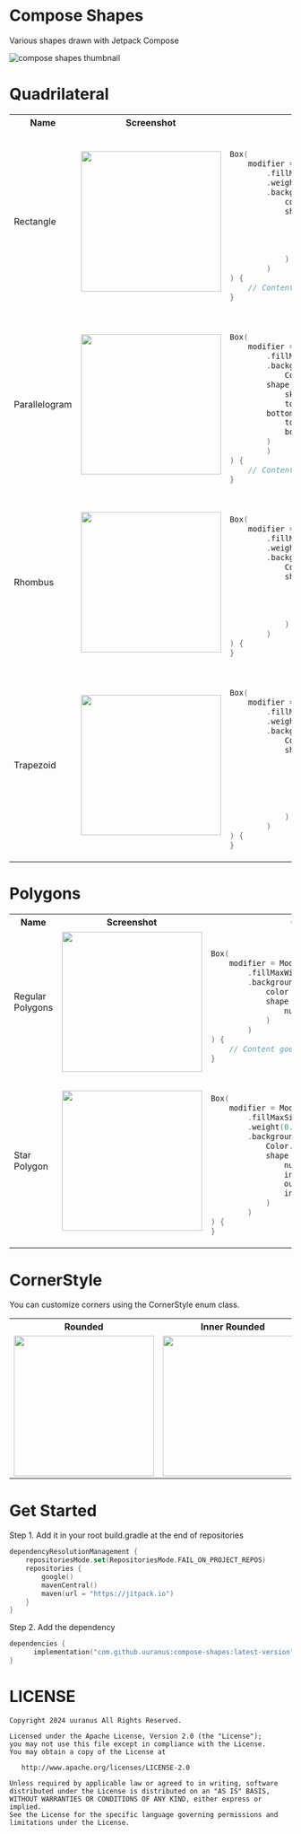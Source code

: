 # Compose Shapes
Various shapes drawn with Jetpack Compose

![compose shapes thumbnail](https://github.com/uuranus/compose-shapes/assets/72340294/56357d3c-ad0a-4f15-94b0-f6ca07cc0082)
# Quadrilateral

<table>

  <th>Name</th>
  <th>Screenshot</th>
  <th>Code</th>
  
  <tr>
    <td>Rectangle</td>
    <td><img src = "https://github.com/user-attachments/assets/15a432e6-47a6-4c78-8cad-4e542e91c945" width = "250"></td>
<td>

```kotlin

Box(
    modifier = Modifier
        .fillMaxSize()
        .weight(0.3f)
        .background(
            color = Color.Gray,
            shape = RectangleShape(
                topStart = 12.dp,
                topEnd = 12.dp,
                bottomStart = 12.dp,
                bottomEnd = 12.dp
            )
        )
) {
    // Content goes here
}

```
</td>
  </tr>

  <tr>
    <td>Parallelogram</td>
    <td><img src = "https://github.com/user-attachments/assets/5c445573-09b1-4050-bfdf-15917061944c" width = "250"></td>
<td>

```kotlin

Box(
    modifier = Modifier
        .fillMaxWidth()
        .background(
            Color.Gray,
	    shape = ParallelogramShape(
	        skewed = 0.3f,
    		topStart = 24.dp,
   	 	bottomEnd = 24.dp,
    		topEnd = 12.dp,
    		bottomStart = 12.dp
	    )
        )
) {
    // Content goes here
}

```
</td>
  </tr>

<tr>
    <td>Rhombus</td>
    <td><img src = "https://github.com/user-attachments/assets/23fe6611-de19-4318-9030-fb1ced2abc0f" width = "250"></td>
<td>

```kotlin

Box(
    modifier = Modifier
        .fillMaxSize()
        .weight(0.5f)
        .background(
            Color.Gray,
            shape = RhombusShape(
                top = 24.dp,
                start = 12.dp,
                end = 12.dp,
                bottom = 24.dp
            )
        )
) {
}

```

</td>
  </tr>

  <tr>
    <td>Trapezoid</td>
    <td><img src = "https://github.com/user-attachments/assets/9f7b62ef-fe0c-4cae-a715-53417e1bf697" width = "250"></td>
<td>

```kotlin

Box(
    modifier = Modifier
        .fillMaxSize()
        .weight(0.5f)
        .background(
            Color.Gray,
            shape = TrapezoidShape(
                startSkewed = 0.2f,
                endSkewed = 0.4f,
                topStart = 12.dp,
                topEnd = 12.dp,
                bottomStart = 12.dp,
                bottomEnd = 12.dp
            )
        )
) {
}

```

</td>
  </tr>
</table>


# Polygons

<table>
  <th>Name</th>
  <th>Screenshot</th>
  <th>Code</th>

  <tr>
    <td>Regular Polygons</td>
    <td><img src = "https://github.com/uuranus/compose-shapes/assets/72340294/99d054ab-d0f9-4040-8847-0e2fbf0b06ae" width = "250"></td>
<td>
      
```kotlin

Box(
    modifier = Modifier
        .fillMaxWidth()
        .background(
            color = Color.Gray,
            shape = PolygonShape(
                numOfPoints = 5
            )
        )
) {
    // Content goes here
}

```
</td>

</tr>
<tr>
    <td>Star Polygon</td>
    <td><img src = "https://github.com/user-attachments/assets/edc18908-705b-4334-b252-ad0dd6252f1a" width = "250"></td>
<td>

```kotlin

Box(
    modifier = Modifier
        .fillMaxSize()
        .weight(0.5f)
        .background(
            Color.Gray,
            shape = StarPolygonShape(
                numOfPoints = 5,
                innerRadiusRatio = 0.5f,
                outerCornerSize = 24.dp,
                innerCornerSize = 12.dp
            )
        )
) {
}

```
</td>

</tr>
</table>

# CornerStyle
You can customize corners using the CornerStyle enum class.

<table>
  <th>Rounded</th>
  <th>Inner Rounded</th>
  <th>Cut</th>

  <tr>
    <td><img src = "https://github.com/user-attachments/assets/aec6cb51-2bce-4d26-8a4f-c4f522891475" width = "250"></td>
    <td><img src = "https://github.com/user-attachments/assets/03ff4b40-ee07-4ea6-ba55-e0fa968ceb30" width = "250"></td>
    <td><img src = "https://github.com/user-attachments/assets/377b0578-bb4d-4e73-8a1c-111a80e92232" width = "250"></td>

</tr>

</table>


# Get Started
Step 1. Add it in your root build.gradle at the end of repositories
```kotlin
dependencyResolutionManagement {
    repositoriesMode.set(RepositoriesMode.FAIL_ON_PROJECT_REPOS)
    repositories {
        google()
        mavenCentral()
        maven(url = "https://jitpack.io")
    }
}
```

Step 2. Add the dependency
```kotlin
dependencies {
	  implementation("com.github.uuranus:compose-shapes:latest-version")
}
```


# LICENSE
```
Copyright 2024 uuranus All Rights Reserved.

Licensed under the Apache License, Version 2.0 (the "License");
you may not use this file except in compliance with the License.
You may obtain a copy of the License at

   http://www.apache.org/licenses/LICENSE-2.0

Unless required by applicable law or agreed to in writing, software
distributed under the License is distributed on an "AS IS" BASIS,
WITHOUT WARRANTIES OR CONDITIONS OF ANY KIND, either express or implied.
See the License for the specific language governing permissions and
limitations under the License.
```
